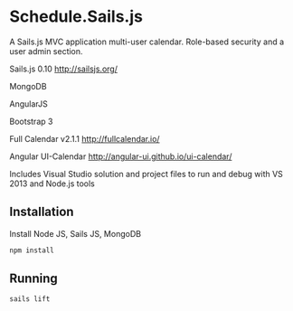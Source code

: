 Schedule.Sails.js
=================

A Sails.js MVC application multi-user calendar.
Role-based security and a user admin section.

Sails.js 0.10			http://sailsjs.org/

MongoDB

AngularJS

Bootstrap 3

Full Calendar v2.1.1	http://fullcalendar.io/

Angular UI-Calendar		http://angular-ui.github.io/ui-calendar/

Includes Visual Studio solution and project files to run and debug with VS 2013 and Node.js tools


## Installation ##
Install Node JS, Sails JS, MongoDB

``` bash
npm install
```

## Running ##
``` bash
sails lift
```
